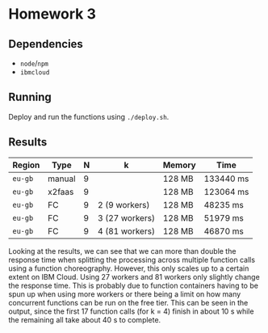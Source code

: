 # Homework 3

## Dependencies

- `node`/`npm`
- `ibmcloud`

## Running

Deploy and run the functions using `./deploy.sh`.

## Results

| Region   | Type   | N | k              | Memory | Time    |
|----------|--------|---|----------------|--------|---------|
| `eu-gb`  | manual | 9 |                | 128 MB | 133440 ms |
| `eu-gb`  | x2faas | 9 |                | 128 MB | 123064 ms |
| `eu-gb`  | FC     | 9 | 2 (9 workers)  | 128 MB |  48235 ms |
| `eu-gb`  | FC     | 9 | 3 (27 workers) | 128 MB |  51979 ms |
| `eu-gb`  | FC     | 9 | 4 (81 workers) | 128 MB |  46870 ms |

Looking at the results, we can see that we can more than double the response
time when splitting the processing across multiple function calls using a
function choreography. However, this only scales up to a certain extent on
IBM Cloud. Using 27 workers and 81 workers only slightly change the response
time. This is probably due to function containers having to be spun up when
using more workers or there being a limit on how many concurrent
functions can be run on the free tier. This can be seen in the output, since
the first 17 function calls (for k = 4) finish in about 10 s while the
remaining all take about 40 s to complete.
